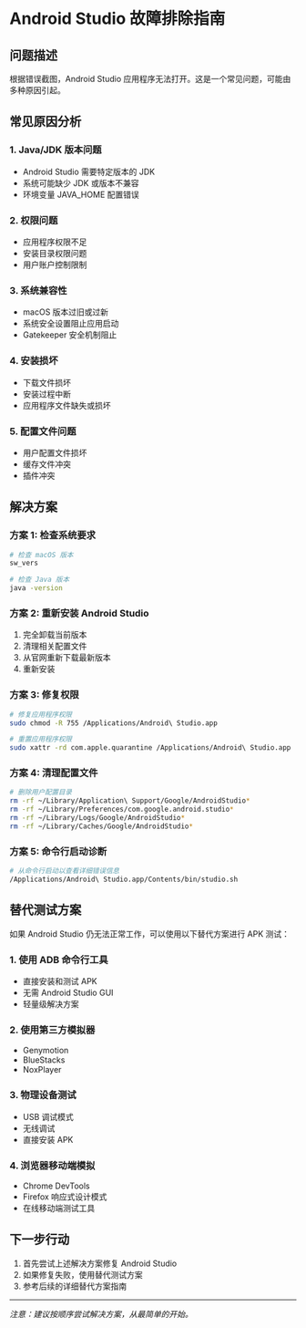 # Android Studio 故障排除指南

## 问题描述
根据错误截图，Android Studio 应用程序无法打开。这是一个常见问题，可能由多种原因引起。

## 常见原因分析

### 1. Java/JDK 版本问题
- Android Studio 需要特定版本的 JDK
- 系统可能缺少 JDK 或版本不兼容
- 环境变量 JAVA_HOME 配置错误

### 2. 权限问题
- 应用程序权限不足
- 安装目录权限问题
- 用户账户控制限制

### 3. 系统兼容性
- macOS 版本过旧或过新
- 系统安全设置阻止应用启动
- Gatekeeper 安全机制阻止

### 4. 安装损坏
- 下载文件损坏
- 安装过程中断
- 应用程序文件缺失或损坏

### 5. 配置文件问题
- 用户配置文件损坏
- 缓存文件冲突
- 插件冲突

## 解决方案

### 方案 1: 检查系统要求
```bash
# 检查 macOS 版本
sw_vers

# 检查 Java 版本
java -version
```

### 方案 2: 重新安装 Android Studio
1. 完全卸载当前版本
2. 清理相关配置文件
3. 从官网重新下载最新版本
4. 重新安装

### 方案 3: 修复权限
```bash
# 修复应用程序权限
sudo chmod -R 755 /Applications/Android\ Studio.app

# 重置应用程序权限
sudo xattr -rd com.apple.quarantine /Applications/Android\ Studio.app
```

### 方案 4: 清理配置文件
```bash
# 删除用户配置目录
rm -rf ~/Library/Application\ Support/Google/AndroidStudio*
rm -rf ~/Library/Preferences/com.google.android.studio*
rm -rf ~/Library/Logs/Google/AndroidStudio*
rm -rf ~/Library/Caches/Google/AndroidStudio*
```

### 方案 5: 命令行启动诊断
```bash
# 从命令行启动以查看详细错误信息
/Applications/Android\ Studio.app/Contents/bin/studio.sh
```

## 替代测试方案

如果 Android Studio 仍无法正常工作，可以使用以下替代方案进行 APK 测试：

### 1. 使用 ADB 命令行工具
- 直接安装和测试 APK
- 无需 Android Studio GUI
- 轻量级解决方案

### 2. 使用第三方模拟器
- Genymotion
- BlueStacks
- NoxPlayer

### 3. 物理设备测试
- USB 调试模式
- 无线调试
- 直接安装 APK

### 4. 浏览器移动端模拟
- Chrome DevTools
- Firefox 响应式设计模式
- 在线移动端测试工具

## 下一步行动

1. 首先尝试上述解决方案修复 Android Studio
2. 如果修复失败，使用替代测试方案
3. 参考后续的详细替代方案指南

---

*注意：建议按顺序尝试解决方案，从最简单的开始。*